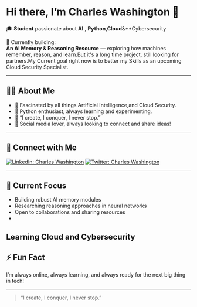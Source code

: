 # Hi there, I’m Charles Washington 👋

🎓 **Student** passionate about **AI** , **Python**,**Cloud**&**Cybersecurity 
  
🚀 Currently building:  
**An AI Memory & Reasoning Resource** — exploring how machines remember, reason, and learn.But it's a long time project, still looking for partners.My Current goal right now is to better my Skills as an upcoming Cloud Security Specialist.

---

## 👨‍💻 About Me

- 🔬 Fascinated by all things Artificial Intelligence,and Cloud Security.
- 🐍 Python enthusiast, always learning and experimenting.
- 🌟 “I create, I conquer, I never stop.”
- 📱 Social media lover, always looking to connect and share ideas!

---

## 📌 Connect with Me

[![LinkedIn: Charles Washington](https://img.shields.io/badge/-Charles%20Washington-blue?style=flat-square&logo=Linkedin&logoColor=white&link=https://linkedin.com/in/charles-washington)](https://linkedin.com/in/charles-washington)
[![Twitter: Charles Washington](https://img.shields.io/badge/-Charles%20Washington-1da1f2?style=flat-square&logo=Twitter&logoColor=white&link=https://twitter.com/charles_washington)](https://twitter.com/charles_washington)

---

## 🧠 Current Focus

- Building robust AI memory modules
- Researching reasoning approaches in neural networks
- Open to collaborations and sharing resources
-
Learning Cloud and Cybersecurity 
---

## ⚡ Fun Fact

I’m always online, always learning, and always ready for the next big thing in tech!

---

> “I create, I conquer, I never stop.”